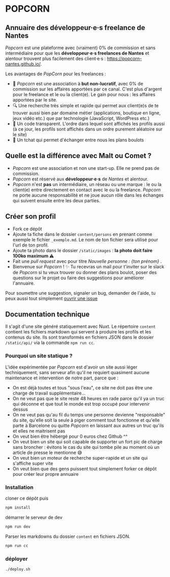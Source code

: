 # POPCORN

## Annuaire des développeur·e·s freelance de Nantes

_Popcorn_ est une plateforme avec (vraiment) 0% de commission et sans intermédiaire pour que les **développeur·e·s freelances de Nantes** et alentour trouvent plus facilement des client·e·s : https://popcorn-nantes.github.io/.

Les avantages de _PopCorn_ pour les freelances :

- 💸 _Popcorn_ est une association à **but non-lucratif**, avec 0% de commission sur les affaires apportées par ce canal. C'est plus d'argent pour le freelance et le ou la client(e). Le gain pour nous : les affaires apportées par le site.
- 🔍 Une recherche très simple et rapide qui permet aux client(e)s de te trouver aussi bien par domaine métier (applications, boutique en ligne, jeux vidéo etc.) que par technologie (JavaScript, WordPress etc.)
- 📖 Un code transparent. L'ordre dans lequel sont affichés les profils aussi (à ce jour, les profils sont affichés dans un ordre purement aléatoire sur le site)
- 💬 Un tchat qui permet d'échanger entre nous les plans boulots

## Quelle est la différence avec Malt ou Comet ?

- _Popcorn_ est une association et non une start-up. Elle ne prend pas de commission.
- _Popcorn_ est réservé aux **développeur·e·s** de _Nantes_ et alentour.
- _Popcorn_ n'est **pas** un intermédiaire, un réseau ou une marque : le ou la client(e) entre directement en contact avec le ou la freelance. _Popcorn_ ne porte aucune responsabilité et ne joue aucun rôle dans les échanges qui suivent ensuite entre les deux parties.

## Créer son profil

- Fork ce dépôt
- Ajoute ta fiche dans le dossier `content/persons` en prenant comme exemple le fichier `_exemple.md`. Le nom de ton fichier sera utilisé pour l'url de ton profil.
- Ajoute ta photo dans le dossier `/static/images` : **la photo doit faire 100ko maximum ⚠️**
- Fait une _pull request_ avec pour titre _Nouvelle personne : {ton prénom}_ .
- Bienvenue sur _Popcorn_ ! ✨ Tu recevras un mail pour t'inviter sur le slack de _Popcorn_ si tu veux trouver ou donner des plans boulot, poser des questions sur le projet ou faire des suggestions pour améliorer l'annuaire.

Pour soumettre une suggestion, signaler un bug, demander de l'aide, tu peux aussi tout simplement [ouvrir une issue](https://github.com/popcorn-nantes/popcorn-nantes/issues/new)

## Documentation technique

Il s'agit d'une site généré statiquement avec Nuxt. Le répertoire `content` contient les fichiers markdown qui servent à produire les profils et les contenus du site. Ils sont transformés en fichiers JSON dans le dossier `/static/api/` via la commande `npm run cc`.

### Pourquoi un site statique ?

L'idée expérimentée par _Popcorn_ est d'avoir un site aussi léger techniquement, sans serveur afin qu'il ne requiert quasiment aucune maintenance et intervention de notre part, parce que :

- On est déjà toutes et tous "sous l'eau", ce site ne doit pas être une charge de travail supplémentaire...
- On ne veut pas que le site reste 48 heures en rade parce qu'il ya un truc qui déconne et que tout le monde est trop occupé pour intervenir dessus
- On ne veut pas qu'au fil du temps une personne devienne "responsable" du site, qu'elle soit la seule à piger comment tout fonctionne et qu'elle parte à Barcelone ou quitte _Popcorn_ en laissant aux autres un truc qu'ils et elles ne maitrisent pas
- On veut bien être hébergé pour 0 euros chez Github ^^
- On veut bien un site qui soit capable de supporter un fort pic de charge sans broncher : évitons le cas du site qui tombe pile au moment où un article de presse le mentionne 😅
- On veut bien un moteur de recherche super-rapide et un site qui s'affiche super vite
- On veut bien que des gens puissent tout simplement forker ce dépôt pour créer leur propre annuaire

### Installation

cloner ce dépôt puis

```sh
npm install
```

démarrer le serveur de dev

```sh
npm run dev
```

Parser les markdowns du dossier `content` en fichiers JSON.

```sh
npm run cc
```

### déployer

```sh
./deploy.sh
```
